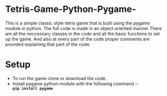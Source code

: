 # Tetris-Game-Python-Pygame-


This is a simple classic style tetris game that is built using the pygame module in python. The full code is made in an object oriented manner
There are all the neccessary classes in the code and all the basic functions to set up the game. And also at every part of the code proper 
comments are provided explaining that part of the code.

# Setup

* To run the game clone or download the code.
* Install pygame python module with the following command :- <code><b> pip install pygame </b></code>

